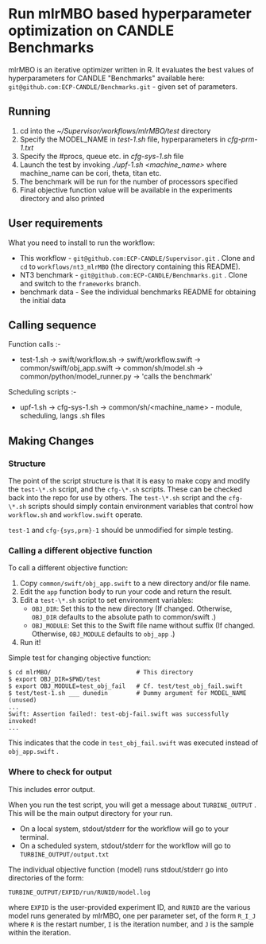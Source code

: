 # Run mlrMBO based hyperparameter optimization on CANDLE Benchmarks

mlrMBO is an iterative optimizer written in R. It evaluates the best values of hyperparameters for CANDLE "Benchmarks" available here: `git@github.com:ECP-CANDLE/Benchmarks.git` - given set of parameters.

## Running ##

1. cd into the *~/Supervisor/workflows/mlrMBO/test* directory
2. Specify the MODEL_NAME in *test-1.sh* file, hyperparameters in *cfg-prm-1.txt*
3. Specify the #procs, queue etc. in *cfg-sys-1.sh* file
4. Launch the test by invoking *./upf-1.sh <machine_name>*
    where machine_name can be cori, theta, titan etc.
5. The benchmark will be run for the number of processors specified
6. Final objective function value will be available in the experiments directory and also printed


## User requirements ##

What you need to install to run the workflow:

* This workflow - `git@github.com:ECP-CANDLE/Supervisor.git` .
  Clone and `cd` to `workflows/nt3_mlrMBO`
  (the directory containing this README).
* NT3 benchmark - `git@github.com:ECP-CANDLE/Benchmarks.git` .
  Clone and switch to the `frameworks` branch.
* benchmark data -
 See the individual benchmarks README for obtaining the initial data

## Calling sequence ##

Function calls :-
* test-1.sh -> swift/workflow.sh -> swift/workflow.swift ->
common/swift/obj_app.swift -> common/sh/model.sh ->
common/python/model_runner.py -> 'calls the benchmark'

Scheduling scripts :-
* upf-1.sh -> cfg-sys-1.sh -> common/sh/<machine_name> - module, scheduling, langs .sh files

## Making Changes ##

### Structure ###

The point of the script structure is that it is easy to make copy and modify the `test-\*.sh` script, and the `cfg-\*.sh` scripts.  These can be checked back into the repo for use by others.  The `test-\*.sh` script and the `cfg-\*.sh` scripts should simply contain environment variables that control how `workflow.sh` and `workflow.swift` operate.

`test-1` and `cfg-{sys,prm}-1` should be unmodified for simple testing.

### Calling a different objective function ###

To call a different objective function:

1. Copy `common/swift/obj_app.swift` to a new directory and/or file name.
2. Edit the `app` function body to run your code and return the result.
3. Edit a `test-\*.sh` script to set environment variables:
    * `OBJ_DIR`: Set this to the new directory (If changed. Otherwise, `OBJ_DIR` defaults to the absolute path to common/swift .)
    * `OBJ_MODULE`: Set this to the Swift file name without suffix (If changed. Otherwise, `OBJ_MODULE` defaults to `obj_app` .)
4. Run it!

Simple test for changing objective function:

```
$ cd mlrMBO/                        # This directory
$ export OBJ_DIR=$PWD/test
$ export OBJ_MODULE=test_obj_fail   # Cf. test/test_obj_fail.swift
$ test/test-1.sh ___ dunedin        # Dummy argument for MODEL_NAME (unused)
...
Swift: Assertion failed!: test-obj-fail.swift was successfully invoked!
...
```

This indicates that the code in `test_obj_fail.swift` was executed instead of  `obj_app.swift` .

### Where to check for output ###

This includes error output.

When you run the test script, you will get a message about `TURBINE_OUTPUT` .  This will be the main output directory for your run.

* On a local system, stdout/stderr for the workflow will go to your terminal.
* On a scheduled system, stdout/stderr for the workflow will go to `TURBINE_OUTPUT/output.txt`

The individual objective function (model) runs stdout/stderr go into directories of the form:

`TURBINE_OUTPUT/EXPID/run/RUNID/model.log`

where `EXPID` is the user-provided experiment ID, and `RUNID` are the various model runs generated by mlrMBO, one per parameter set, of the form `R_I_J` where `R` is the restart number, `I` is the iteration number, and `J` is the sample within the iteration.
